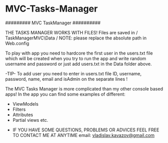# MVC-Tasks-Manager
######### MVC TaskManager ##########

THE TASKS MANAGER WORKS WITH FILES! Files are saved in / TaskManagerMVC\Data /
NOTE: please replace the absolute path in Web.config
 <add key="dataPath" value="Add your path here to \TaskManagerMVC\Data" />
 
To play with app you need to hardcore the first user in the users.txt file which will be created when you try to run the app and write random username and password or just add users.txt in the Data folder above.

-TIP- To add user you need to enter in users.txt file ID, username, password, name, email and isAdmin on the separate lines !

The MVC Tasks Manager is more complicated than my other console based apps!
In the app you can find some examples of different:
- ViewModels
- Filters
- Attributes
- Partial views
etc.

* IF YOU HAVE SOME QUESTIONS, PROBLEMS OR ADVICES FEEL FREE TO CONTACT ME AT ANYTIME
email: vladislav.kavazov@gmail.com
